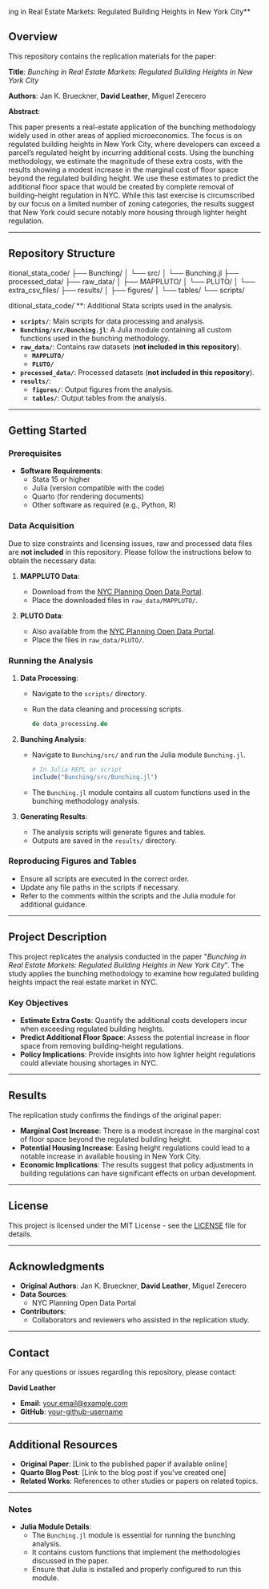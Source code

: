 ing in Real Estate Markets: Regulated Building Heights in New York City**

## **Overview**

This repository contains the replication materials for the paper:

**Title**: *Bunching in Real Estate Markets: Regulated Building Heights in New York City*

**Authors**: Jan K. Brueckner, **David Leather**, Miguel Zerecero

**Abstract**:

This paper presents a real-estate application of the bunching methodology widely used in other areas of applied microeconomics. The focus is on regulated building heights in New York City, where developers can exceed a parcel’s regulated height by incurring additional costs. Using the bunching methodology, we estimate the magnitude of these extra costs, with the results showing a modest increase in the marginal cost of floor space beyond the regulated building height. We use these estimates to predict the additional floor space that would be created by complete removal of building-height regulation in NYC. While this last exercise is circumscribed by our focus on a limited number of zoning categories, the results suggest that New York could secure notably more housing through lighter height regulation.

---

## **Repository Structure**

itional_stata_code/ ├── Bunching/ │ └── src/ │ └── Bunching.jl ├── processed_data/ ├── raw_data/ │ ├── MAPPLUTO/ │ └── PLUTO/ │ └── extra_csv_files/ ├── results/ │ ├── figures/ │ └── tables/ └── scripts/

ditional_stata_code/`**: Additional Stata scripts used in the analysis.
- **`scripts/`**: Main scripts for data processing and analysis.
- **`Bunching/src/Bunching.jl`**: A Julia module containing all custom functions used in the bunching methodology.
- **`raw_data/`**: Contains raw datasets (**not included in this repository**).
  - **`MAPPLUTO/`**
  - **`PLUTO/`**
- **`processed_data/`**: Processed datasets (**not included in this repository**).
- **`results/`**:
  - **`figures/`**: Output figures from the analysis.
  - **`tables/`**: Output tables from the analysis.

---

## **Getting Started**

### **Prerequisites**

- **Software Requirements**:
  - Stata 15 or higher
  - Julia (version compatible with the code)
  - Quarto (for rendering documents)
  - Other software as required (e.g., Python, R)

### **Data Acquisition**

Due to size constraints and licensing issues, raw and processed data files are **not included** in this repository. Please follow the instructions below to obtain the necessary data:

1. **MAPPLUTO Data**:
   - Download from the [NYC Planning Open Data Portal](https://www1.nyc.gov/site/planning/data-maps/open-data/dwn-pluto-mappluto.page).
   - Place the downloaded files in `raw_data/MAPPLUTO/`.

2. **PLUTO Data**:
   - Also available from the [NYC Planning Open Data Portal](https://www1.nyc.gov/site/planning/data-maps/open-data/dwn-pluto-mappluto.page).
   - Place the files in `raw_data/PLUTO/`.

### **Running the Analysis**

1. **Data Processing**:
   - Navigate to the `scripts/` directory.
   - Run the data cleaning and processing scripts.

     ```stata
     do data_processing.do
     ```

2. **Bunching Analysis**:
   - Navigate to `Bunching/src/` and run the Julia module `Bunching.jl`.

     ```julia
     # In Julia REPL or script
     include("Bunching/src/Bunching.jl")
     ```

   - The `Bunching.jl` module contains all custom functions used in the bunching methodology analysis.

3. **Generating Results**:
   - The analysis scripts will generate figures and tables.
   - Outputs are saved in the `results/` directory.

### **Reproducing Figures and Tables**

- Ensure all scripts are executed in the correct order.
- Update any file paths in the scripts if necessary.
- Refer to the comments within the scripts and the Julia module for additional guidance.

---

## **Project Description**

This project replicates the analysis conducted in the paper "*Bunching in Real Estate Markets: Regulated Building Heights in New York City*". The study applies the bunching methodology to examine how regulated building heights impact the real estate market in NYC.

### **Key Objectives**

- **Estimate Extra Costs**: Quantify the additional costs developers incur when exceeding regulated building heights.
- **Predict Additional Floor Space**: Assess the potential increase in floor space from removing building-height regulations.
- **Policy Implications**: Provide insights into how lighter height regulations could alleviate housing shortages in NYC.

---

## **Results**

The replication study confirms the findings of the original paper:

- **Marginal Cost Increase**: There is a modest increase in the marginal cost of floor space beyond the regulated building height.
- **Potential Housing Increase**: Easing height regulations could lead to a notable increase in available housing in New York City.
- **Economic Implications**: The results suggest that policy adjustments in building regulations can have significant effects on urban development.

---

## **License**

This project is licensed under the MIT License - see the [LICENSE](LICENSE) file for details.

---

## **Acknowledgments**

- **Original Authors**: Jan K. Brueckner, **David Leather**, Miguel Zerecero
- **Data Sources**:
  - NYC Planning Open Data Portal
- **Contributors**:
  - Collaborators and reviewers who assisted in the replication study.

---

## **Contact**

For any questions or issues regarding this repository, please contact:

**David Leather**

- **Email**: [your.email@example.com](mailto:your.email@example.com)
- **GitHub**: [your-github-username](https://github.com/your-github-username)

---

## **Additional Resources**

- **Original Paper**: [Link to the published paper if available online]
- **Quarto Blog Post**: [Link to the blog post if you've created one]
- **Related Works**: References to other studies or papers on related topics.

---

### **Notes**

- **Julia Module Details**:
  - The `Bunching.jl` module is essential for running the bunching analysis.
  - It contains custom functions that implement the methodologies discussed in the paper.
  - Ensure that Julia is installed and properly configured to run this module.
